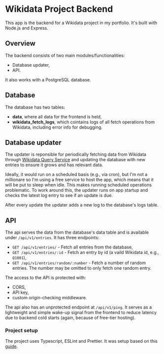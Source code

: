 # Wikidata Project Backend

This app is the backend for a Wikidata project in my portfolio. It's built with Node.js and Express.

## Overview

The backend consists of two main modules/functionalities:

- Database updater,
- API.

It also works with a PostgreSQL database.

## Database

The database has two tables:

- **data**, where all data for the frontend is held,
- **wikidata_fetch_logs**, which cointains logs of all fetch operations from Wikidata, including error info for debugging.

## Database updater

The updater is reponsible for periodically fetching data from Wikidata through [Wikidata Query Service](https://www.wikidata.org/wiki/Wikidata:Data_access#Wikidata_Query_Service) and updating the database with new entries to ensure it grows and has relevant data.

Ideally, it would run on a scheduled basis (e.g., via cron), but I'm not a millionare so I'm using a free service to host the app, which means that it will be put to sleep when idle. This makes running scheduled operations problematic.
To work around this, the updater runs on app startup and checks the latest log entry to see if an update is due.

After every update the updater adds a new log to the database's logs table.

## API

The api serves the data from the database's data table and is available under `/api/v1/entries`. It has three endpoints:

- `GET /api/v1/entries/` - Fetch all entries from the database,
- `GET /api/v1/entries/:id` - Fetch an entry by id (a vaild Wikidata id, e.g., `Q1001`),
- `GET /api/v1/entries/random/:number` - Fetch a number of random entries. The number may be omitted to only fetch one random entry.

The access to the API is protected with:

- CORS,
- API key,
- custom origin-checking middleware.

The api also has an unprotected endpoint at `/api/v1/ping`. It serves as a lightweight and simple wake-up signal from the frontend to reduce latency due to backend cold starts (again, because of free-tier hosting).

### Project setup

The project uses Typescript, ESLint and Prettier. It was setup based on this [guide](https://medium.com/@gabrieldrouin/node-js-2025-guide-how-to-setup-express-js-with-typescript-eslint-and-prettier-b342cd21c30d).
